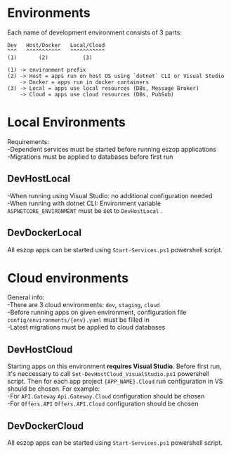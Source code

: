 # Environments 

Each name of development environment consists of 3 parts:

```
Dev   Host/Docker   Local/Cloud
^^^   ^^^^^^^^^^^   ^^^^^^^^^^^               
(1)       (2)           (3)

(1) -> environment prefix
(2) -> Host = apps run on host OS using `dotnet` CLI or Visual Studio
    -> Docker = apps run in docker containers
(3) -> Local = apps use local resources (DBs, Message Broker)
    -> Cloud = apps use cloud resources (DBs, PubSub)
```

# Local Environments
Requirements: <br>
-Dependent services must be started before running eszop applications <br>
-Migrations must be applied to databases before first run

## DevHostLocal
-When running using Visual Studio: no additional configuration needed <br>
-When running with dotnet CLI: Environment variable `ASPNETCORE_ENVIRONMENT` must be set to `DevHostLocal` .

## DevDockerLocal
All eszop apps can be started using `Start-Services.ps1` powershell script.

# Cloud environments

General info: <br>
-There are 3 cloud environments: `dev`, `staging`, `cloud` <br>
-Before running apps on given environment, configuration file `config/environments/{env}.yaml` must be filled in <br>
-Latest migrations must be applied to cloud databases <br>

## DevHostCloud
Starting apps on this environment **requires Visual Studio**. Before first run, it's neccessary to call `Set-DevHostCloud_VisualStudio.ps1` powershell script. Then for each app project `{APP_NAME}.Cloud` run configuration in VS should be chosen. For example: <br>
-For `API.Gateway` `Api.Gateway.Cloud` configuration should be chosen <br>
-For `Offers.API` `Offers.API.Cloud` configuration should be chosen

## DevDockerCloud
All eszop apps can be started using `Start-Services.ps1` powershell script.